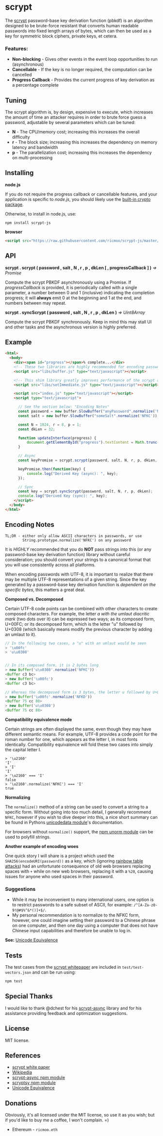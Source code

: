 scrypt
======

The [scrypt](https://en.wikipedia.org/wiki/Scrypt) password-base key derivation
function (pbkdf) is an algorithm designed to be brute-force resistant that
converts human readable passwords into fixed length arrays of bytes, which can
then be used as a key for symmetric block ciphers, private keys, et cetera.

### Features:
- **Non-blocking** - Gives other events in the event loop opportunities to run (asynchronous)
- **Cancellable** - If the key is no longer required, the computation can be cancelled
- **Progress Callback** - Provides the current progress of key derivation as a percentage complete

Tuning
------

The scrypt algorithm is, by design, expensive to execute, which increases the amount of time an attacker requires in order to brute force guess a password, adjustable by several parameters which can be tuned:
- **N** - The CPU/memory cost; increasing this increases the overall difficulty
- **r** - The block size; increasing this increases the dependency on memory latency and bandwidth
- **p** - The parallelization cost; increasing this increases the dependency on multi-processing



Installing
----------

**node.js**

If you do not require the progress callback or cancellable features, and your application
is specific to *node.js*, you should likely use the
[built-in crypto package](https://nodejs.org/api/crypto.html#crypto_crypto_scrypt_password_salt_keylen_options_callback).

Otherwise, to install in node.js, use:

```
npm install scrypt-js
```


**browser**

```html
<script src="https://raw.githubusercontent.com/ricmoo/scrypt-js/master/scrypt.js" type="text/javascript"></script>
```

API
---

**scrypt . scrypt ( password , salt , N , r , p , dkLen [ , progressCallback ] )** *=> Promise<Uint8Array>*

Compute the scrypt PBKDF asynchronously using a Promise. If *progressCallback* is
provided, it is periodically called with a single parameter, a number between 0 and
1 (inclusive) indicating the completion progress; it will **always** emit 0 at the
beginning and 1 at the end, and numbers between may repeat.

**scrypt . syncScrypt ( password , salt , N , r , p , dkLen )** *=> Uint8Array*

Compute the scrypt PBKDF synchronously. Keep in mind this may stall UI and other tasks and the
asynchronous version is highly preferred.


Example
-------

```html
<html>
  <body>
    <div><span id="progress"></span>% complete...</div>
    <!-- These two libraries are highly recommended for encoding password/salt -->
    <script src="libs/buffer.js" type="text/javascript"></script>

    <!-- This shim library greatly improves performance of the scrypt algorithm -->
    <script src="libs/setImmediate.js" type="text/javascript"></script>

    <script src="index.js" type="text/javascript"></script>
    <script type="text/javascript">

      // See the section below: "Encoding Notes"
      const password = new buffer.SlowBuffer("anyPassword".normalize('NFKC'));
      const salt = new buffer.SlowBuffer("someSalt".normalize('NFKC'));

      const N = 1024, r = 8, p = 1;
      const dkLen = 32;

      function updateInterface(progress) {
          document.getElementById("progress").textContent = Math.trunc(100 * progress);
      }

      // Async
      const keyPromise = scrypt.scrypt(password, salt, N, r, p, dkLen, updateInterface);

      keyPromise.then(function(key) {
          console.log("Derived Key (async): ", key);
      });

      // Sync
      const key = scrypt.syncScrypt(password, salt, N, r, p, dkLen);
      console.log("Derived Key (sync): ", key);
    </script>
  </body>
</html>
```

Encoding Notes
--------------

```
TL;DR - either only allow ASCII characters in passwords, or use
        String.prototype.normalize('NFKC') on any password
```

It is *HIGHLY* recommended that you do **NOT** pass strings into this (or any password-base key derivation function) library without careful consideration; you should convert your strings to a canonical format that you will use consistently across all platforms.

When encoding passwords with UTF-8, it is important to realize that there may be multiple UTF-8 representations of a given string. Since the key generated by a password-base key derivation function is *dependent on the specific bytes*, this matters a great deal.

**Composed vs. Decomposed**

Certain UTF-8 code points can be combined with other characters to create composed characters. For example, the letter *a with the umlaut diacritic mark* (two dots over it) can be expressed two ways; as its composed form, U+00FC; or its decomposed form, which is the letter "u" followed by U+0308 (which basically means modify the previous character by adding an umlaut to it).

```javascript
// In the following two cases, a "u" with an umlaut would be seen
> '\u00fc'
> 'u\u0308'


// In its composed form, it is 2 bytes long
> new Buffer('u\u0308'.normalize('NFKC'))
<Buffer c3 bc>
> new Buffer('\u00fc')
<Buffer c3 bc>

// Whereas the decomposed form is 3 bytes, the letter u followed by U+0308
> new Buffer('\u00fc'.normalize('NFKD'))
<Buffer 75 cc 88>
> new Buffer('u\u0308')
<Buffer 75 cc 88>
```


**Compatibility equivalence mode**

Certain strings are often displayed the same, even though they may have different semantic means. For example, UTF-8 provides a code point for the roman number for one, which appears as the letter I, in most fonts identically. Compatibility equivalence will fold these two cases into simply the capital letter I.

```
> '\u2160'
'I'
> 'I'
'I'
> '\u2160' === 'I'
false
> '\u2160'.normalize('NFKC') === 'I'
true
```


**Normalizing**

The `normalize()` method of a string can be used to convert a string to a
specific form. Without going into too much detail, I generally recommend
`NFKC`, however if you wish to dive deeper into this, a nice short summary
can be found in Pythons [unicodedata module](https://docs.python.org/2/library/unicodedata.html#unicodedata.normalize)'s
documentation.

For browsers without `normalize()` support, the [npm unorm module](https://www.npmjs.com/package/unorm)
can be used to polyfill strings.


**Another example of encoding woes**

One quick story I will share is a project which used the `SHA256(encodeURI(password))` as
a key, which (ignoring [rainbow table attacks](https://en.wikipedia.org/wiki/Rainbow_table))
had an unfortunate consequence of old web browsers replacing spaces with `+` while on new web
browsers, replacing it with a `%20`, causing issues for anyone who used spaces in their password.


### Suggestions

- While it may be inconvenient to many international users, one option is to restrict passwords to a safe subset of ASCII, for example: `/^[A-Za-z0-9!@#$%^&*()]+$/`.
- My personal recommendation is to normalize to the NFKC form, however, one could imagine setting their password to a Chinese phrase on one computer, and then one day using a computer that does not have Chinese input capabilities and therefore be unable to log in.

**See:** [Unicode Equivalence](https://en.wikipedia.org/wiki/Unicode_equivalence)


Tests
-----

The test cases from the [scrypt whitepaper](http://www.tarsnap.com/scrypt/scrypt.pdf) are included in `test/test-vectors.json` and can be run using:

```javascript
npm test
```

Special Thanks
--------------

I would like to thank @dchest for his [scrypt-async](https://github.com/dchest/scrypt-async-js)
library and for his assistance providing feedback and optimization suggestions.


License
-------

MIT license.


References
----------

- [scrypt white paper](http://www.tarsnap.com/scrypt/scrypt.pdf)
- [Wikipedia](https://en.wikipedia.org/wiki/Scrypt)
- [scrypt-async npm module](https://www.npmjs.com/package/scrypt-async)
- [scryptsy npm module](https://www.npmjs.com/package/scryptsy)
- [Unicode Equivalence](https://en.wikipedia.org/wiki/Unicode_equivalence)


Donations
---------

Obviously, it's all licensed under the MIT license, so use it as you wish;
but if you'd like to buy me a coffee, I won't complain. =)

- Ethereum - `ricmoo.eth`
